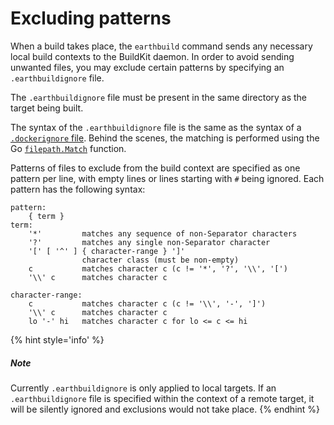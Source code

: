 # Excluding patterns

When a build takes place, the `earthbuild` command sends any necessary local build contexts to the BuildKit daemon. In order to avoid sending unwanted files, you may exclude certain patterns by specifying an `.earthbuildignore` file.

The `.earthbuildignore` file must be present in the same directory as the target being built.

The syntax of the `.earthbuildignore` file is the same as the syntax of a [`.dockerignore` file](https://docs.docker.com/engine/reference/builder/#dockerignore-file). Behind the scenes, the matching is performed using the Go [`filepath.Match`](https://pkg.go.dev/path/filepath#Match) function.

Patterns of files to exclude from the build context are specified as one pattern per line, with empty lines or lines starting with `#` being ignored. Each pattern has the following syntax:

```
pattern:
	{ term }
term:
	'*'         matches any sequence of non-Separator characters
	'?'         matches any single non-Separator character
	'[' [ '^' ] { character-range } ']'
	            character class (must be non-empty)
	c           matches character c (c != '*', '?', '\\', '[')
	'\\' c      matches character c

character-range:
	c           matches character c (c != '\\', '-', ']')
	'\\' c      matches character c
	lo '-' hi   matches character c for lo <= c <= hi
```

{% hint style='info' %}
##### Note
Currently `.earthbuildignore` is only applied to local targets. If an `.earthbuildignore` file is specified within the context of a remote target, it will be silently ignored and exclusions would not take place.
{% endhint %}
